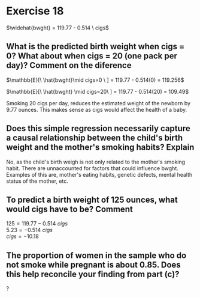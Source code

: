 # Exercise 18

$\widehat{bwght} = 119.77 - 0.514 \ cigs$

## What is the predicted birth weight when cigs = 0? What about when cigs = 20 (one pack per day)? Comment on the diference

$\mathbb{E}[\ \hat{bwght}\mid cigs=0 \ ] = 119.77 - 0.514(0) = 119.256$

$\mathbb{E}[\ \hat{bwght} \mid cigs=20\ ] = 119.77 - 0.514(20) = 109.49$

Smoking 20 cigs per day, reduces the estimated weight of the newborn by 9.77 ounces. This makes sense as cigs would affect the health of a baby.

## Does this simple regression necessarily capture a causal relationship between the child's birth weight and the mother's smoking habits? Explain

No, as the child's birth weigh is not only related to the mother's smoking habit. There are unnaccounted for factors that could influence bwght. Examples of this are, mother's eating habits, genetic defects, mental health status of the mother, etc.

## To predict a birth weight of 125 ounces, what would cigs have to be? Comment

$125 = 119.77 - 0.514 \ cigs$  
$5.23 = - 0.514 \ cigs$  
$cigs = -10.18$

## The proportion of women in the sample who do not smoke while pregnant is about 0.85. Does this help reconcile your finding from part (c)?

?

